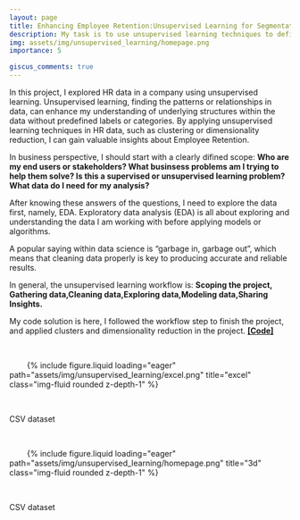 ```yaml
---
layout: page
title: Enhancing Employee Retention:Unsupervised Learning for Segmentation and Personalized Strategies
description: My task is to use unsupervised learning techniques to define employee segments and make recommendations to increase retention within each one
img: assets/img/unsupervised_learning/homepage.png
importance: 5

giscus_comments: true
---
```

In this project, I explored HR data in a company using unsupervised learning. Unsupervised learning, finding the patterns or relationships in data, can enhance my understanding of underlying structures within the data without predefined labels or categories. By applying unsupervised learning techniques in HR data, such as clustering or dimensionality reduction, I can gain valuable insights about Employee Retention.

In business perspective, I should start with a clearly difined scope: **Who are my end users or stakeholders? What businsess problems am I trying to help them solve? Is this a supervised or unsupervised learning problem? What data do I need for my analysis?**

After knowing these answers of the questions, I need to explore the data first, namely, EDA. Exploratory data analysis (EDA) is all about exploring and understanding the 
data I am working with before applying models or algorithms.

A popular saying within data science is “garbage in, garbage out”, which means that cleaning data properly is key to producing accurate and reliable results.

In general, the unsupervised learning workflow is: **Scoping the project, Gathering data,Cleaning data,Exploring data,Modeling data,Sharing Insights.**

My code solution is here, I followed the workflow step to finish the project, and applied clusters and dimensionality reduction in the project.
[**[Code]**](https://howardzhan2024.top/assets/html/unsupervised_learning_project-Huaye.html)


<div class="row justify-content-sm-center">

    <div class="col-sm-8 mt-3 mt-md-0">

        {% include figure.liquid loading="eager" path="assets/img/unsupervised_learning/excel.png" title="excel" class="img-fluid rounded z-depth-1" %}

    </div>

</div>
<div class="caption">
    CSV dataset
</div>

<div class="row justify-content-sm-center">

    <div class="col-sm-8 mt-3 mt-md-0">

        {% include figure.liquid loading="eager" path="assets/img/unsupervised_learning/homepage.png" title="3d" class="img-fluid rounded z-depth-1" %}

    </div>

</div>
<div class="caption">
    CSV dataset
</div>

